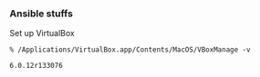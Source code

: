 ### Ansible stuffs

Set up VirtualBox

```
% /Applications/VirtualBox.app/Contents/MacOS/VBoxManage -v

6.0.12r133076
```
